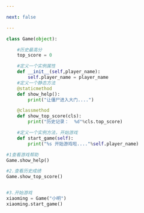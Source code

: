 ```yaml
---

next: false

---
```




<BlogInfo id="948" title="17.方法的综合案例" author="白日梦想猿" pv=0 read_times=0 pre_cost_time="0分25秒" category="面向对象的特性" tag_list="['面向对象的特性']" create_time="2020.03.09 15:32:35" update_time="2020.03.09 19:34:03" />

```python
class Game(object):

    #历史最高分
    top_score = 0

    #定义一个实例属性
    def __init__(self,player_name):
        self.player_name = player_name
    #定义一个静态方法
    @staticmethod
    def show_help():
        print("让僵尸进入大门....")

    @classmethod
    def show_top_score(cls):
        print("历史记录：  %d"%cls.top_score)

    #定义一个实例方法，开始游戏
    def start_game(self):
        print("%s 开始游戏啦...."%self.player_name)

#1查看游戏帮助
Game.show_help()

#2.查看历史成绩
Game.show_top_score()


#3.开始游戏
xiaoming = Game("小明")
xiaoming.start_game()
```



<ActionBox />
